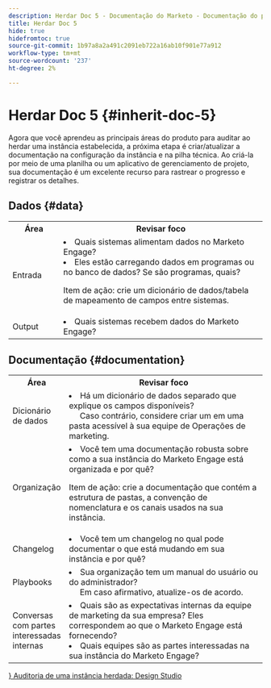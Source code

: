 ```yaml
---
description: Herdar Doc 5 - Documentação do Marketo - Documentação do produto
title: Herdar Doc 5
hide: true
hidefromtoc: true
source-git-commit: 1b97a8a2a491c2091eb722a16ab10f901e77a912
workflow-type: tm+mt
source-wordcount: '237'
ht-degree: 2%

---
```


# Herdar Doc 5 {#inherit-doc-5}

Agora que você aprendeu as principais áreas do produto para auditar ao herdar uma instância estabelecida, a próxima etapa é criar/atualizar a documentação na configuração da instância e na pilha técnica. Ao criá-la por meio de uma planilha ou um aplicativo de gerenciamento de projeto, sua documentação é um excelente recurso para rastrear o progresso e registrar os detalhes.

## Dados {#data}

<table style="table-layout:auto"> 
 <tbody> 
  <tr> 
   <th style="width:20%">Área</th> 
   <th>Revisar foco</th>
  </tr> 
  <tr> 
   <td>Entrada</td> 
   <td><li>Quais sistemas alimentam dados no Marketo Engage?</li>
   <li>Eles estão carregando dados em programas ou no banco de dados? Se são programas, quais?</li>
   <p>Item de ação: crie um dicionário de dados/tabela de mapeamento de campos entre sistemas.</td>
  </tr>
  <tr> 
   <td>Output</td> 
   <td><li>Quais sistemas recebem dados do Marketo Engage?</li></td>
  </tr>
 </tbody> 
</table>

## Documentação {#documentation}

<table style="table-layout:auto"> 
 <tbody> 
  <tr> 
   <th style="width:20%">Área</th> 
   <th>Revisar foco</th>
  </tr> 
  <tr> 
   <td>Dicionário de dados</td> 
   <td><li>Há um dicionário de dados separado que explique os campos disponíveis?
   <br/>     Caso contrário, considere criar um em uma pasta acessível à sua equipe de Operações de marketing.</li></td>
  </tr>
  <tr> 
   <td>Organização</td> 
    <td><li>Você tem uma documentação robusta sobre como a sua instância do Marketo Engage está organizada e por quê?</li>
   <p>Item de ação: crie a documentação que contém a estrutura de pastas, a convenção de nomenclatura e os canais usados na sua instância.</td>
  </tr>
  <tr> 
   <td>Changelog</td> 
    <td><li>Você tem um changelog no qual pode documentar o que está mudando em sua instância e por quê?</li></td>
  </tr>
  <tr> 
   <td>Playbooks</td> 
    <td><li>Sua organização tem um manual do usuário ou do administrador? 
    <br/>     Em caso afirmativo, atualize-os de acordo.</li></td>
  </tr>
  <tr> 
   <td>Conversas com partes interessadas internas</td> 
    <td><li>Quais são as expectativas internas da equipe de marketing da sua empresa? Eles correspondem ao que o Marketo Engage está fornecendo?</li>
   <li>Quais equipes são as partes interessadas na sua instância do Marketo Engage?</li></td>
  </tr>
 </tbody> 
</table>

[} Auditoria de uma instância herdada: Design Studio](/help/marketo/getting-started/inheriting-a-marketo-instance/new-inherit-doc-4.md)
